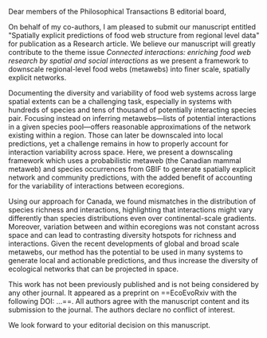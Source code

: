 Dear members of the Philosophical Transactions B editorial board,

On behalf of my co-authors, I am pleased to submit our manuscript entitled
"Spatially explicit predictions of food web structure from regional level data"
for publication as a Research article. We believe our manuscript will greatly
contribute to the theme issue *Connected interactions: enriching food web
research by spatial and social interactions* as we present a framework to
downscale regional-level food webs (metawebs) into finer scale, spatially
explicit networks.

Documenting the diversity and variability of food web systems across large
spatial extents can be a challenging task, especially in systems with hundreds
of species and tens of thousand of potentially interacting species pair.
Focusing instead on inferring metawebs—lists of potential interactions in a
given species pool—offers reasonable approximations of the network existing
within a region. Those can later be downscaled into local predictions, yet a
challenge remains in how to properly account for interaction variability across
space. Here, we present a downscaling framework which uses a probabilistic
metaweb (the Canadian mammal metaweb) and species occurrences from GBIF to
generate spatially explicit network and community predictions, with the added
benefit of accounting for the variability of interactions between ecoregions.

Using our approach for Canada, we found mismatches in the distribution of
species richness and interactions, highlighting that interactions might vary
differently than species distributions even over continental-scale gradients.
Moreover, variation between and within ecoregions was not constant across space
and can lead to contrasting diversity hotspots for richness and interactions.
Given the recent developments of global and broad scale metawebs, our method has
the potential to be used in many systems to generate local and actionable
predictions, and thus increase the diversity of ecological networks that can be
projected in space.

This work has not been previously published and is not being considered by any
other journal. It appeared as a preprint on ==EcoEvoRxiv with the following DOI:
...==. All authors agree with the manuscript content and its submission to the
journal. The authors declare no conflict of interest.

We look forward to your editorial decision on this manuscript.